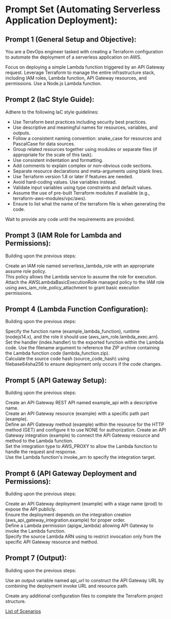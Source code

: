 # Prompt Set (Automating Serverless Application Deployment):

## Prompt 1 (General Setup and Objective):

You are a DevOps engineer tasked with creating a Terraform configuration to automate the deployment of a serverless application on AWS.

Focus on deploying a simple Lambda function triggered by an API Gateway request.
Leverage Terraform to manage the entire infrastructure stack, including IAM roles, Lambda function, API Gateway resources, and permissions.
Use a Node.js Lambda function.

## Prompt 2 (IaC Style Guide):

Adhere to the following IaC style guidelines:

* Use Terraform best practices including security best practices.
* Use descriptive and meaningful names for resources, variables, and outputs.
* Follow a consistent naming convention: snake_case for resources and PascalCase for data sources.
* Group related resources together using modules or separate files (if appropriate for the scale of this task).
* Use consistent indentation and formatting.
* Add comments to explain complex or non-obvious code sections.
* Separate resource declarations and meta-arguments using blank lines.
* Use Terraform version 1.8 or later if features are needed.
* Avoid hard-coding values. Use variables instead.
* Validate input variables using type constraints and default values.
* Assume the use of pre-built Terraform modules if available (e.g., terraform-aws-modules/vpc/aws).
* Ensure to list what the name of the terraform file is when generating the code.

Wait to provide any code until the requirements are provided.

## Prompt 3 (IAM Role for Lambda and Permissions):

Building upon the previous steps:

Create an IAM role named serverless_lambda_role with an appropriate assume role policy.  
This policy allows the Lambda service to assume the role for execution.  
Attach the AWSLambdaBasicExecutionRole managed policy to the IAM role using aws_iam_role_policy_attachment to grant basic execution permissions.  

## Prompt 4 (Lambda Function Configuration):

Building upon the previous steps:

Specify the function name (example_lambda_function), runtime (nodejs14.x), and the role it should use (aws_iam_role.lambda_exec.arn).  
Set the handler (index.handler) to the exported function within the Lambda code. 
Use the filename argument to reference the ZIP archive containing the Lambda function code (lambda_function.zip).  
Calculate the source code hash (source_code_hash) using filebase64sha256 to ensure deployment only occurs if the code changes.  

## Prompt 5 (API Gateway Setup):

Building upon the previous steps:  

Create an API Gateway REST API named example_api with a descriptive name.  
Create an API Gateway resource (example) with a specific path part (example).    
Define an API Gateway method (example) within the resource for the HTTP method (GET) and configure it to use NONE for authorization.
Create an API Gateway integration (example) to connect the API Gateway resource and method to the Lambda function.    
Set the integration type to AWS_PROXY to allow the Lambda function to handle the request and response.  
Use the Lambda function's invoke_arn to specify the integration target.

## Prompt 6 (API Gateway Deployment and Permissions):

Building upon the previous steps:

Create an API Gateway deployment (example) with a stage name (prod) to expose the API publicly.   
Ensure the deployment depends on the integration creation (aws_api_gateway_integration.example) for proper order.  
Define a Lambda permission (apigw_lambda) allowing API Gateway to invoke the Lambda function.  
Specify the source Lambda ARN using to restrict invocation only from the specific API Gateway resource and method.

## Prompt 7 (Output):

Building upon the previous steps:
  
Use an output variable named api_url to construct the API Gateway URL by combining the deployment invoke URL and resource path.  

Create any additional configuration files to complete the Terraform project structure.

[List of Scenarios](../scenarios.md)
